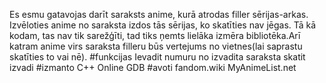 Es esmu gatavojas darīt saraksts anime, kurā atrodas filler sērijas-arkas. Izvēloties anime no saraksta izdos tās sērijas, ko skatīties nav jēgas. Tā kā kodam, tas nav tik sarežģīti, tad tiks ņemts lielāka izmēra bibliotēka.Arī katram anime virs saraksta filleru būs vertejums no vietnes(lai saprastu skatīties to vai nē).
#funkcijas
Ievadit numuru no izvadita saraksta
skatit izvadi
#izmanto
C++
Online GDB
#avoti
fandom.wiki
MyAnimeList.net
